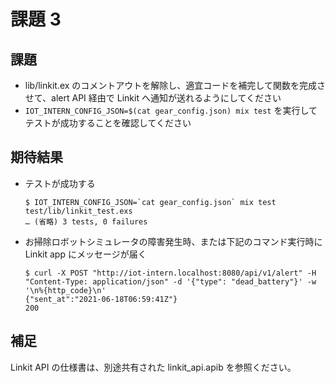 # 課題 3

## 課題

- lib/linkit.ex のコメントアウトを解除し、適宜コードを補完して関数を完成させて、alert API 経由で Linkit へ通知が送れるようにしてください
- `IOT_INTERN_CONFIG_JSON=$(cat gear_config.json) mix test` を実行してテストが成功することを確認してください

## 期待結果

- テストが成功する

  ```shell
  $ IOT_INTERN_CONFIG_JSON=`cat gear_config.json` mix test test/lib/linkit_test.exs
  … (省略) 3 tests, 0 failures
  ```

- お掃除ロボットシミュレータの障害発生時、または下記のコマンド実行時に Linkit app にメッセージが届く

  ```shell
  $ curl -X POST "http://iot-intern.localhost:8080/api/v1/alert" -H "Content-Type: application/json" -d '{"type": "dead_battery"}' -w '\n%{http_code}\n'
  {"sent_at":"2021-06-18T06:59:41Z"}
  200
  ```

## 補足

Linkit API の仕様書は、別途共有された linkit_api.apib を参照ください。
